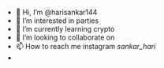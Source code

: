 - 👋 Hi, I’m @harisankar144
- 👀 I’m interested in parties
- 🌱 I’m currently learning crypto
- 💞️ I’m looking to collaborate on 
- 📫 How to reach me instagram _sankar_hari_
- 

<!---
harisankar144/harisankar144 is a ✨ special ✨ repository because its `README.md` (this file) appears on your GitHub profile.
You can click the Preview link to take a look at your changes.
--->
